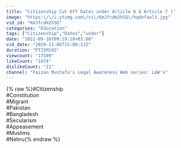 ```yaml
---
title: "Citizenship Cut Off Dates under Article 6 & Article 7 |"
image: "https:\/\/i.ytimg.com\/vi\/KmJfcdm2hSQ\/hqdefault.jpg"
vid_id: "KmJfcdm2hSQ"
categories: "Education"
tags: ["Citizenship","Dates","under"]
date: "2021-09-16T09:19:18+03:00"
vid_date: "2019-11-06T15:00:11Z"
duration: "PT15M18S"
viewcount: "17509"
likeCount: "1474"
dislikeCount: "21"
channel: "Faizan Mustafa's Legal Awareness Web series: LAW's"
---
```

{% raw %}#Citizenship <br />#Constitution <br />#Migrant <br />#Pakistan <br />#Bangladesh <br />#Secularism <br />#Appeasement <br />#Muslims<br />#Nehru{% endraw %}
